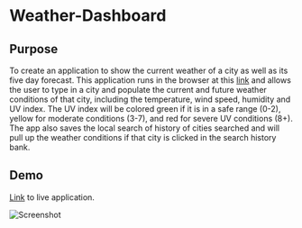 # Weather-Dashboard

## Purpose
To create an application to show the current weather of a city as well as its five day forecast. This application runs in the browser at this [link](https://mrxanthic.github.io/Weather-Dashboard/) and allows the user to type in a city and populate the current and future weather conditions of that city, including the temperature, wind speed, humidity and UV index. The UV index will be colored green if it is in a safe range (0-2), yellow for moderate conditions (3-7), and red for severe UV conditions (8+). The app also saves the local search of history of cities searched and will pull up the weather conditions if that city is clicked in the search history bank.

## Demo
[Link](https://jameshuang0.github.io/Weather-Dashboard/) to live application.

![Screenshot](https://github.com/mrxanthic/Weather-Dashboard/blob/main/assets/img/screenshot.PNG)
